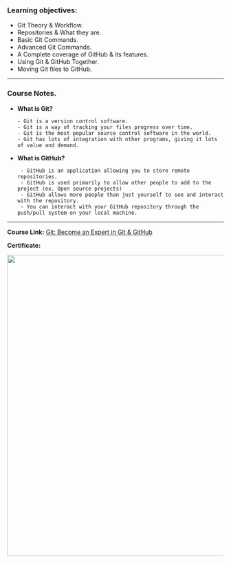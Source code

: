 ### Learning objectives:

- Git Theory & Workflow.
- Repositories & What they are.
- Basic Git Commands.
- Advanced Git Commands.
- A Complete coverage of GitHub & its features.
- Using Git & GitHub Together.
- Moving Git files to GitHub.

---

### Course Notes.

- **What is Git?**

      - Git is a version control software.
      - Git is a way of tracking your files progress over time.
      - Git is the most popular source control software in the world.
      - Git has lots of integration with other programs, giving it lots of value and demand.

- **What is GitHub?**

       - GitHub is an application allowing you to store remote repositories.
       - GitHub is used primarily to allow other people to add to the project (ex. Open source projects)
       - GitHub allows more people than just yourself to see and interact with the repository.
       - You can interact with your GitHub repository through the push/pull system on your local machine.

---

**Course Link:** [Git: Become an Expert in Git & GitHub](https://www.udemy.com/course/git-expert-4-hours/)

**Certificate:**

<p align="center">
  <img  src="https://imagizer.imageshack.com/img9[24/6922/KpGEe5.png" width="700">
</p>
